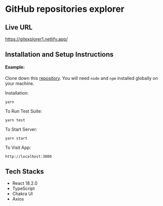 # GitHub repositories explorer

## Live URL

https://gitexplorer1.netlify.app/

## Installation and Setup Instructions

#### Example:

Clone down this [repository](https://github.com/cleandevcode/git-explorer). You will need `node` and `npm` installed globally on your machine.

Installation:

`yarn`

To Run Test Suite:

`yarn test`

To Start Server:

`yarn start`

To Visit App:

`http://localhost:3000`

## Tech Stacks

- React 18.2.0
- TypeScript
- Chakra UI
- Axios
